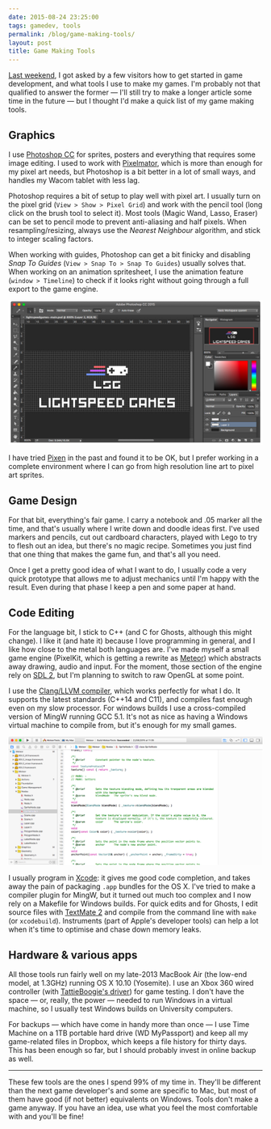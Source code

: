 ```yaml
---
date: 2015-08-24 23:25:00
tags: gamedev, tools
permalink: /blog/game-making-tools/
layout: post
title: Game Making Tools
---
```


[Last weekend](/blog/dare-protpoplay), I got asked by a few visitors how to get started in game development, and what tools I use to make my games. I'm probably not that qualified to answer the former — I'll still try to make a longer article some time in the future — but I thought I'd make a quick list of my game making tools.

<!--more-->

## Graphics

I use [Photoshop CC](http://www.adobe.com/products/photoshop/features.html) for sprites, posters and everything that requires some image editing. I used to work with [Pixelmator](http://www.pixelmator.com), which is more than enough for my pixel art needs, but Photoshop is a bit better in a lot of small ways, and handles my Wacom tablet with less lag.

Photoshop requires a bit of setup to play well with pixel art. I usually turn on the pixel grid (`View > Show > Pixel Grid`) and work with the pencil tool (long click on the brush tool to select it). Most tools (Magic Wand, Lasso, Eraser) can be set to pencil mode to prevent anti-aliasing and half pixels. When resampling/resizing, always use the *Nearest Neighbour* algorithm, and stick to integer scaling factors.

When working with guides, Photoshop can get a bit finicky and disabling _Snap To Guides_ (`View > Snap To > Snap To Guides`) usually solves that. When working on an animation spritesheet, I use the animation feature (`window > Timeline`) to check if it looks right without going through a full export to the game engine.

![Photoshop CC 2015](/static/media/2015/08/tools-pscc.png) 

I have tried [Pixen](http://www.pixenapp.com) in the past and found it to be OK, but I prefer working in a complete environment where I can go from high resolution line art to pixel art sprites.

## Game Design

For that bit, everything's fair game. I carry a notebook and .05 marker all the time, and that's usually where I write down and doodle ideas first. I've used markers and pencils, cut out cardboard characters, played with Lego to try to flesh out an idea, but there's no magic recipe. Sometimes you just find that one thing that makes the game fun, and that's all you need.

Once I get a pretty good idea of what I want to do, I usually code a very quick prototype that allows me to adjust mechanics until I'm happy with the result. Even during that phase I keep a pen and some paper at hand.

## Code Editing

For the language bit, I stick to C++ (and C for Ghosts, although this might change). I like it (and hate it) because I love programming in general, and I like how close to the metal both languages are. I've made myself a small game engine (PixelKit, which is getting a rewrite as [Meteor](https://github.com/amyinorbit/Meteor)) which abstracts away drawing, audio and input. For the moment, those section of the engine rely on [SDL&nbsp;2](https://www.libsdl.org), but I'm planning to switch to raw OpenGL at some point.

I use the [Clang/LLVM compiler](http://clang.llvm.org), which works perfectly for what I do. It supports the latest standards (C++14 and C11), and compiles fast enough even on my slow processor. For windows builds I use a cross-compiled version of MingW running GCC 5.1. It's not as nice as having a Windows virtual machine to compile from, but it's enough for my small games.

![Xcode 7](/static/media/2015/08/tools-xcode.png)

I usually program in [Xcode](https://developer.apple.com/xcode/): it gives me good code completion, and takes away the pain of packaging `.app` bundles for the OS&nbsp;X. I've tried to make a compiler plugin for MingW, but it turned out much too complex and I now rely on a Makefile for Windows builds. For quick edits and for Ghosts, I edit source files with [TextMate&nbsp;2](https://macromates.com) and compile from the command line with `make` (or `xcodebuild`). Instruments (part of Apple's developer tools) can help a lot when it's time to optimise and chase down memory leaks.

## Hardware & various apps

All those tools run fairly well on my late-2013 MacBook Air (the low-end model, at 1.3GHz) running OS&nbsp;X 10.10 (Yosemite). I use an Xbox&nbsp;360 wired controller (with [TattieBoogie's driver](http://tattiebogle.net/index.php/ProjectRoot/Xbox360Controller/OsxDriver)) for game testing. I don't have the space — or, really, the power — needed to run Windows in a virtual machine, so I usually test Windows builds on University computers.

For backups — which have come in handy more than once — I use Time Machine on a 1TB portable hard drive (WD MyPassport) and keep all my game-related files in Dropbox, which keeps a file history for thirty days. This has been enough so far, but I should probably invest in online backup as well.

***

These few tools are the ones I spend 99% of my time in. They'll be different than the next game developer's and some are specific to Mac, but most of them have good (if not better) equivalents on Windows. Tools don't make a game anyway. If you have an idea, use what you feel the most comfortable with and you'll be fine!